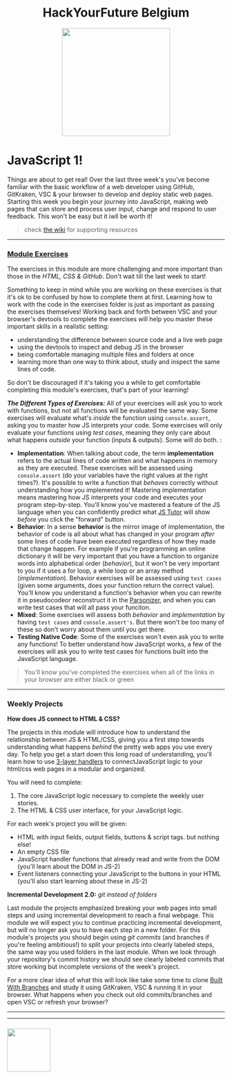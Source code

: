 <h1 align="center">HackYourFuture Belgium</h1>

<div align="center">
  <a href="https://hackyourfuture.be" target="_blank">
    <img src="https://user-images.githubusercontent.com/18554853/63941625-4c7c3d00-ca6c-11e9-9a76-8d5e3632fe70.jpg" width="250" height="250"/>
  </a>
</div>

# JavaScript 1!

Things are about to get real!  Over the last three week's you've become familiar with the basic workflow of a web developer using GitHub, GitKraken, VSC & your browser to develop and deploy static web pages.  Starting this week you begin your journey into JavaScript, making web pages that can store and process user input, change and respond to user feedback.  This won't be easy but it iwll be worth it!

> check [the wiki](https://github.com/be-hacking-hyf/javascript-1/wiki) for supporting resources

---

### [Module Exercises](./module-exercises)

The exercises in this module are more challenging and more important than those in the _HTML, CSS & GitHub_.  Don't wait till the last week to start!

Something to keep in mind while you are working on these exercises is that it's ok to be confused by how to complete them at first. Learning how to work with the code in the exercises folder is just as important as passing the exercises themselves! Working back and forth between VSC and your browser's devtools to complete the exercises will help you master these important skills in a realistic setting:
* understanding the difference between source code and a live web page
* using the devtools to inspect and debug JS in the browser
* being comfortable managing multiple files and folders at once
* learning more than one way to think about, study and inspect the same lines of code.

So don't be discouraged if it's taking you a while to get comfortable completing this module's exercises, that's part of your learning!


__*The Different Types of Exercises:*__
All of your exercises will ask you to work with functions, but not all functions will be evaluated the same way. Some exercises will evaluate what's _inside_ the function using ```console.assert```, asking you to master how JS interprets your code.  Some exercises will only evaluate your functions using _test cases_, meaning they only care about what happens _outside_ your function (inputs & outputs).  Some will do both. :
* __Implementation__: When talking about code, the term __implementation__ refers to the actual lines of code written and what happens in memory as they are executed. These exercises will be assessed using ```console.assert``` (do your variables have the right values at the right times?). It's possible to write a function that _behaves_ correctly without understanding how you implemented it!  Mastering implementation means mastering how JS interprets your code and executes your program step-by-step.  You'll know you've mastered a feature of the JS language when you can confidently predict what [JS Tutor](http://www.pythontutor.com/live.html#code=&cumulative=false&heapPrimitives=nevernest&mode=display&origin=opt-live.js&py=js&rawInputLstJSON=%5B%5D&textReferences=false) will show _before_ you click the "forward" button.
* __Behavior__: In a sense __behavior__ is the mirror image of implementation, the behavior of code is all about what has changed in your program _after_ some lines of code have been executed regardless of how they made that change happen. For example if you're programming an online dictionary it will be very important that you have a function to organize words into alphabetical order (_behavior_), but it won't be very important to you if it uses a for loop, a while loop or an array method (_implementation_).  Behavior exercises will be assessed using ```test cases``` (given some arguments, does your function return the correct value).  You'll know you understand a function's behavior when you can rewrite it in pseudocodeor reconstruct it in the [Parsonizer](https://janke-learning.org/parsonizer/), and when you can write test cases that will all pass your funciton.
* __Mixed__: Some exercises will assess both _behavior_ and _implementation_ by having ```test cases``` and ```console.assert's```.  But there won't be too many of these so don't worry about them until you get there.
* __Testing Native Code__: Some of the exercises won't even ask you to write any functions!  To better understand how JavaScript works, a few of the exercises will ask you to write test cases for functions built into the JavaScript language.

> You'll know you've completed the exercises when all of the links in your browser are either black or green

---

### Weekly Projects

__How does JS connect to HTML & CSS?__

The projects in this module will introduce how to understand the relationship between JS & HTML/CSS, giving you a first step towards understanding what happens _behind_ the pretty web apps you use every day.  To help you get a start down this long road of understanding, you'll learn how to use [3-layer handlers](https://github.com/janke-learning/three-layer-handers) to connectJavaScript logic to your html/css web pages in a modular and organized.


You will need to complete:
1. The core JavaScript logic necessary to complete the weekly user stories.
1. The HTML & CSS user interface, for your JavaScript logic.


For each week's project you will be given:
* HTML with input fields, output fields, buttons & script tags. but nothing else!
* An empty CSS file
* JavaScript handler functions that already read and write from the DOM (you'll learn about the DOM in JS-2)
* Event listeners connecting your JavaScript to the buttons in your HTML (you'll also start learning about these in JS-2)



__Incremental Development 2.0:__ _git instead of folders_

Last module the projects emphasized breaking your web pages into small steps and using incremental development to reach a final webpage.  This module we will expect you to continue practicing incremental development, but will no longer ask you to have each step in a new folder.  For this module's projects you should begin using _git commits_ (and branches if you're feeling ambitious!) to split your projects into clearly labeled steps, the same way you used folders in the last module.  When we look through your repository's commit history we should see clearly labeled commits that store working but incomplete versions of the week's project.

For a more clear idea of what this will look like take some time to clone [Built With Branches](https://github.com/hackyourfuturebelgium/built-with-branches) and study it using GitKraken, VSC & running it in your browser.  What happens when you check out old commits/branches and open VSC or refresh your browser?



___
___
### <a href="https://hackyourfuture.be" target="_blank"><img src="https://pbs.twimg.com/profile_images/984474625009741824/Bs_qKx6-_400x400.jpg" width="100" height="100"/></a>


